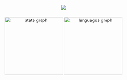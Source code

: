 <!-- ### Hi there 👋 -->

<!--
**rzfff/rzfff** is a ✨ _special_ ✨ repository because its `README.md` (this file) appears on your GitHub profile.

Here are some ideas to get you started:

- 🔭 I’m currently working on ...
- 🌱 I’m currently learning ...
- 👯 I’m looking to collaborate on ...
- 🤔 I’m looking for help with ...
- 💬 Ask me about ...
- 📫 How to reach me: ...
- 😄 Pronouns: ...
- ⚡ Fun fact: ...
-->

<!--
<h1 align="left">Hello World!</h1>

###

<div align="left">
  <img src="https://visitor-badge.laobi.icu/badge?page_id=rzfff.rzfff"  />
</div>
-->

<div align="center">
  <img src="https://cdn.jsdelivr.net/gh/rzfff/rzfff@main/github-contribution-grid-snake.svg" />
</div>

###

<div align="center">
  <img src="https://github-readme-stats.vercel.app/api?username=rzfff&show_icons=true&include_all_commits=true&count_private=true&rank_icon=github&theme=github_dark" height="190" alt="stats graph"  />
  <img src="https://github-readme-stats.vercel.app/api/top-langs?username=rzfff&layout=donut&theme=github_dark" height="190" alt="languages graph"  />
</div>

<!--
![](https://cdn.jsdelivr.net/gh/rzfff/rzfff@main/github-contribution-grid-snake.svg)
### My GitHub Contributions
![](https://raw.githubusercontent.com/rzfff/rzfff/main/github-contribution-grid-snake.svg)
[![Rzfff's GitHub stats](https://github-readme-stats.vercel.app/api?username=rzfff&show_icons=true&include_all_commits=true&count_private=true&rank_icon=github&theme=github_dark)](https://github.com/anuraghazra/github-readme-stats)
[![Top Langs](https://github-readme-stats.vercel.app/api/top-langs?username=rzfff&layout=donut&theme=github_dark)](https://github.com/anuraghazra/github-readme-stats)
 -->
